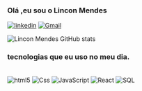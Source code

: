 ### Olá ,eu sou o Lincon Mendes

[![linkedin](	https://img.shields.io/badge/LinkedIn-0077B5?style=for-the-badge&logo=linkedin&logoColor=white)](https://www.linkedin.com/in/lincon-mendes-98b99b177/)
[![Gmail](	https://img.shields.io/badge/Gmail-D14836?style=for-the-badge&logo=gmail&logoColor=white)](https://mail.google.com/mail/u/0/#inbox/)


![Lincon Mendes GitHub stats](https://github-readme-stats.vercel.app/api?username=Linconmendes&show_icons=true&theme=dracula)

### tecnologias que eu uso no meu dia.

<div Style="display: inline_block"><br/>
<img align="center" alt="html5" src="https://img.shields.io/badge/HTML5-E34F26?style=for-the-badge&logo=html5&logoColor=white"/> 
<img align="center" alt="Css" src="https://img.shields.io/badge/CSS3-1572B6?style=for-the-badge&logo=css3&logoColor=white"/>
<img align="center" alt="JavaScript" src="https://img.shields.io/badge/JavaScript-323330?style=for-the-badge&logo=javascript&logoColor=F7DF1E"/>
<img align="center" alt="React" src="https://img.shields.io/badge/React_Native-20232A?style=for-the-badge&logo=react&logoColor=61DAFB"/>
<img align="center" alt="SQL" src="https://img.shields.io/badge/MySQL-00000F?style=for-the-badge&logo=mysql&logoColor=white"/>

</div>
